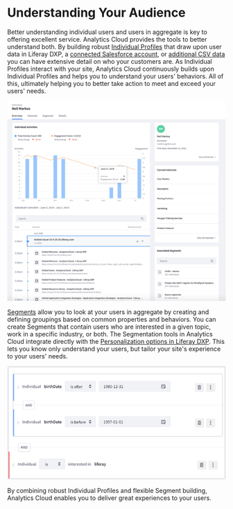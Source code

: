 # Understanding Your Audience

Better understanding individual users and users in aggregate is key to offering excellent service. Analytics Cloud provides the tools to better understand both. By building robust [Individual Profiles](./individuals/individual-profiles.md) that draw upon user data in Liferay DXP, a [connected Salesforce account](./individuals/adding-a-salesforce-data-source.md), or [additional CSV data](./individuals/adding-a-csv-data-source.md) you can have extensive detail on who your customers are. As Individual Profiles interact with your site, Analytics Cloud continuously builds upon Individual Profiles and helps you to understand your users' behaviors. All of this, ultimately helping you to better take action to meet and exceed your users' needs.

![The Individual Profile overview provides a robust view into user behavior.](understanding-your-audience/images/01.png)

[Segments](./segments/segments.md) allow you to look at your users in aggregate by creating and defining groupings based on common properties and behaviors. You can create Segments that contain users who are interested in a given topic, work in a specific industry, or both. The Segmentation tools in Analytics Cloud integrate directly with the [Personalization options in Liferay DXP](./segments/personalizing-content-with-segments.md). This lets you know only understand your users, but tailor your site's experience to your users' needs.

![Creating Segments is intuitive and powerful.](understanding-your-audience/images/02.png)

By combining robust Individual Profiles and flexible Segment building, Analytics Cloud enables you to deliver great experiences to your users.
